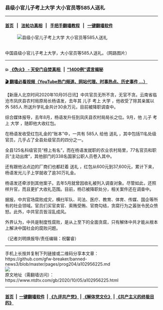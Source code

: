 ### 县级小官儿子考上大学 大小官员等585人送礼
------------------------

#### [首页](https://github.com/gfw-breaker/banned-news3/blob/master/README.md) &nbsp;&nbsp;|&nbsp;&nbsp; [法轮功真相](https://github.com/begood0513/basic/blob/master/README.md)  &nbsp;&nbsp;|&nbsp;&nbsp; [手把手翻墙教程](https://github.com/gfw-breaker/guides/wiki)  &nbsp;&nbsp;|&nbsp;&nbsp; [一键翻墙软件](https://github.com/gfw-breaker/nogfw/blob/master/README.md)  



<div><div class="featured_image">
 <figure>
  <img alt="县级小官儿子考上大学 大小官员等585人送礼" src="https://i.ntdtv.com/assets/uploads/2020/10/11-4-800x450.jpg"/>
 </figure><br/>
 <span class="caption">
  中国县级小官儿子考上大学，大小官员等585人送礼。（网路图片）
 </span>
</div>
</div><hr/>

#### 💥 [《伪火》 - 天安门自焚真相 ](http://158.247.195.190:10000/videos/blog/weihuo.html)&nbsp; |&nbsp; [“1400例”谎言揭秘  ](http://158.247.195.190:10000/videos/blog/jiexi1400.html)

#### [ 🎬  翻墙必看视频（YouTube热门频道、网站代理、时事热点、历史事件 ...）](https://github.com/gfw-breaker/links/blob/master/banned.md)

<div><div class="post_content" itemprop="articleBody">
 <p>
  【新唐人北京时间2020年10月05日讯】中共官员无所不贪，无官不贪。云南省临沧市凤庆县农村局原局长杨语发，去年其
  <ok href="https://www.ntdtv.com/gb/儿子.htm">
   儿子
  </ok>
  考上
  <ok href="https://www.ntdtv.com/gb/大学.htm">
   大学
  </ok>
  ，他收受了除其亲属以外
  <ok href="https://www.ntdtv.com/gb/585人.htm">
   585人
  </ok>
  所送升学礼金共计30余万元，目前被降职调查中。
 </p>
 <p>
  综合媒体报导，去年8月，杨语发升任到凤庆县农村局局长之位。9月，他
  <ok href="https://www.ntdtv.com/gb/儿子.htm">
   儿子
  </ok>
  考上
  <ok href="https://www.ntdtv.com/gb/大学.htm">
   大学
  </ok>
  ，随即他大收红包。
 </p>
 <p>
  在杨语发收受红包礼金的“账本”中，一共有
  <ok href="https://www.ntdtv.com/gb/585人.htm">
   585人
  </ok>
  给他
  <ok href="https://www.ntdtv.com/gb/送礼.htm">
   送礼
  </ok>
  ，其中包括11名处级官员，几乎占了全县处级官员的四分之一。
 </p>
 <p>
  全县125名科级官员“榜上有名”，而在杨语发就职的农业农村局里，77名官员和职员“主动出席”，其他部门的338名国家公职人员卷入其中。
 </p>
 <p>
  还有跟他沾点边的厂商们也都赶着
  <ok href="https://www.ntdtv.com/gb/送礼.htm">
   送礼
  </ok>
  ，红包从600元到37,600元，累计下来，杨语发光儿子上学就收了逾30万礼金。
 </p>
 <p>
  杨语发还牵涉到其他案子。去年5月就曾因收礼被列入调查对象。尽管如此，还照样升官，而且更扩大收礼范围。目前，杨已被降职处分，相关案件还在调查中。
 </p>
 <p>
  据报，中共官场腐败成灾，横扫军队、司法、医疗、教育、体育、传媒、国企等所有的社会领域。官员们买官卖官、索贿受贿、官商勾结，贪腐行为之嚣张令民众愤怒。此外，中共官员皆淫乱成风。
 </p>
 <p>
  外界认为，中共是制度性腐败，是从上至下的全面贪腐，只有解体中共才能从根本上解决中国社会的腐败问题。
 </p>
 <p>
  （记者刘明焕报导/责任编辑：祝馨睿）
 </p>
 <div class="single_ad">
 </div>
</div>
</div>
<hr/>
手机上长按并复制下列链接或二维码分享本文章：<br/>
https://github.com/gfw-breaker/banned-news3/blob/master/pages/prog204/a102956225.md <br/>
<a href='https://github.com/gfw-breaker/banned-news3/blob/master/pages/prog204/a102956225.md'><img src='https://github.com/gfw-breaker/banned-news3/blob/master/pages/prog204/a102956225.md.png'/></a> <br/>
原文地址（需翻墙访问）：https://www.ntdtv.com/gb/2020/10/05/a102956225.html


------------------------
#### [首页](https://github.com/gfw-breaker/banned-news3/blob/master/README.md) &nbsp;|&nbsp; [一键翻墙软件](https://github.com/gfw-breaker/nogfw/blob/master/README.md) &nbsp;| [《九评共产党》](https://github.com/gfw-breaker/9ping.md/blob/master/README.md#九评之一评共产党是什么) | [《解体党文化》](https://github.com/gfw-breaker/jtdwh.md/blob/master/README.md) | [《共产主义的终极目的》](https://github.com/gfw-breaker/gczydzjmd.md/blob/master/README.md)


<img src='http://gfw-breaker.win/banned-news3/pages/prog204/a102956225.md' width='0px' height='0px'/>